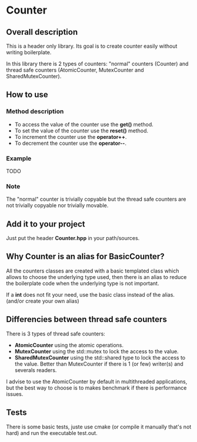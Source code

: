 # Counter
## Overall description
This is a header only library. Its goal is to create counter easily without writing boilerplate.

In this library there is 2 types of counters: "normal" counters (Counter) and thread safe counters (AtomicCounter, MutexCounter and SharedMutexCounter).

## How to use
### Method description 
* To access the value of the counter use the __get()__ method.
* To set the value of the counter use the __reset()__ method.
* To increment the counter use the __operator++__.
* To decrement the counter use the __operator--__.

### Example
 TODO

### Note
The "normal" counter is trivially copyable but the thread safe counters are not trivially copyable nor trivially movable.

## Add it to your project
Just put the header __Counter.hpp__ in your path/sources.

## Why Counter is an alias for BasicCounter<int>?
All the counters classes are created with a basic templated class which allows to choose the underlying type used, then there is an alias to reduce the boilerplate code when the underlying type is not important.

If a __int__ does not fit your need, use the basic class instead of the alias. (and/or create your own alias)

## Differencies between thread safe counters
There is 3 types of thread safe counters:
* __AtomicCounter__ using the atomic operations.
* __MutexCounter__ using the std::mutex to lock the access to the value.
* __SharedMutexCounter__ using the std::shared type to lock the access to the value. Better than MutexCounter if there is 1 (or few) writer(s) and severals readers.

I advise to use the AtomicCounter by default in multithreaded applications, but the best way to choose is to makes benchmark if there is performance issues.

## Tests
There is some basic tests, juste use cmake (or compile it manually that's not hard) and run the executable test.out.

